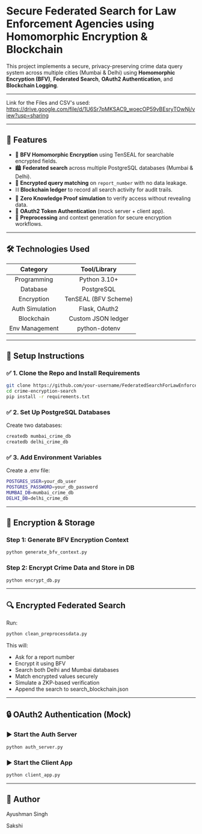# Secure Federated Search for Law Enforcement Agencies using Homomorphic Encryption & Blockchain

This project implements a secure, privacy-preserving crime data query system across multiple cities (Mumbai & Delhi) using **Homomorphic Encryption (BFV)**, **Federated Search**, **OAuth2 Authentication**, and **Blockchain Logging**.

---
Link for the Files and CSV's used: <a href="https://drive.google.com/file/d/1U6Sr7pMKSAC9_woecOP59vBEsryTOwNj/view?usp=sharing" style="font-size:12px;">https://drive.google.com/file/d/1U6Sr7pMKSAC9_woecOP59vBEsryTOwNj/view?usp=sharing</a>

---



## 🚀 Features


- 🔐 **BFV Homomorphic Encryption** using TenSEAL for searchable encrypted fields.
- 🏙️ **Federated search** across multiple PostgreSQL databases (Mumbai & Delhi).
- 🔎 **Encrypted query matching** on `report_number` with no data leakage.
- ⛓️ **Blockchain ledger** to record all search activity for audit trails.
- 🔏 **Zero Knowledge Proof simulation** to verify access without revealing data.
- 🔑 **OAuth2 Token Authentication** (mock server + client app).
- 🧹 **Preprocessing** and context generation for secure encryption workflows.

---

## 🛠️ Technologies Used

| Category         | Tool/Library              |
|:----------------:|:------------------------:|
| Programming      | Python 3.10+              |
| Database         | PostgreSQL                |
| Encryption       | TenSEAL (BFV Scheme)      |
| Auth Simulation  | Flask, OAuth2             |
| Blockchain       | Custom JSON ledger        |
| Env Management   | python-dotenv             |


---


## 🧪 Setup Instructions

### ✅ 1. Clone the Repo and Install Requirements

```bash
git clone https://github.com/your-username/FederatedSearchForLawEnforcementAgencie.git
cd crime-encryption-search
pip install -r requirements.txt
```
### ✅ 2. Set Up PostgreSQL Databases
Create two databases:
```bash
createdb mumbai_crime_db
createdb delhi_crime_db
```
### ✅ 3. Add Environment Variables
Create a .env file: 
```bash
POSTGRES_USER=your_db_user
POSTGRES_PASSWORD=your_db_password
MUMBAI_DB=mumbai_crime_db
DELHI_DB=delhi_crime_db
```
---
## 🔐 Encryption & Storage
### Step 1: Generate BFV Encryption Context
```bash
python generate_bfv_context.py
```
### Step 2: Encrypt Crime Data and Store in DB
```bash
python encrypt_db.py
```
---
## 🔍 Encrypted Federated Search
Run:
```bash
python clean_preprocessdata.py
```
This will:
- Ask for a report number
- Encrypt it using BFV
- Search both Delhi and Mumbai databases
- Match encrypted values securely
- Simulate a ZKP-based verification
- Append the search to search_blockchain.json
---
## 🔒 OAuth2 Authentication (Mock)
### ▶️ Start the Auth Server
```bash
python auth_server.py
```
### ▶️ Start the Client App
```bash
python client_app.py
```
---
## 👤 Author
Ayushman Singh

Sakshi
